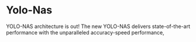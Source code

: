 # Yolo-Nas

YOLO-NAS architecture is out! The new YOLO-NAS delivers state-of-the-art performance with the unparalleled accuracy-speed performance,


